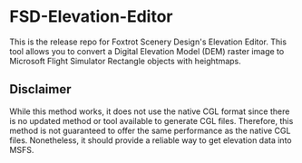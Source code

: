 # FSD-Elevation-Editor
This is the release repo for Foxtrot Scenery Design's Elevation Editor. This tool allows you to convert a Digital Elevation Model (DEM) raster image to Microsoft Flight Simulator Rectangle objects with heightmaps. 

## Disclaimer
While this method works, it does not use the native CGL format since there is no updated method or tool available to generate CGL files. Therefore, this method is not guaranteed to offer the same performance as the native CGL files. Nonetheless, it should provide a reliable way to get elevation data into MSFS.
